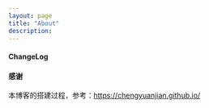 ```yaml
---
layout: page
title: "About"
description: 
---
```


#### ChangeLog

    
#### 感谢
本博客的搭建过程，参考：https://chengyuanjian.github.io/
